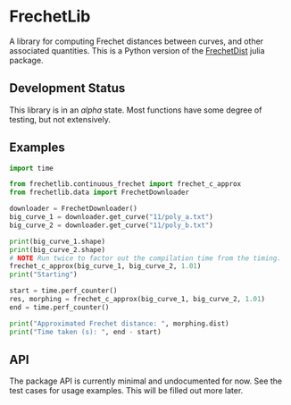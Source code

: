 # FrechetLib
A library for computing Frechet distances between curves, and other associated quantities. This is
a Python version of the [FrechetDist](https://github.com/sarielhp/FrechetDist.jl) julia package.


## Development Status
This library is in an _alpha_ state. Most functions have some degree of testing, but
not extensively.

## Examples
```python
import time

from frechetlib.continuous_frechet import frechet_c_approx
from frechetlib.data import FrechetDownloader

downloader = FrechetDownloader()
big_curve_1 = downloader.get_curve("11/poly_a.txt")
big_curve_2 = downloader.get_curve("11/poly_b.txt")

print(big_curve_1.shape)
print(big_curve_2.shape)
# NOTE Run twice to factor out the compilation time from the timing.
frechet_c_approx(big_curve_1, big_curve_2, 1.01)
print("Starting")

start = time.perf_counter()
res, morphing = frechet_c_approx(big_curve_1, big_curve_2, 1.01)
end = time.perf_counter()

print("Approximated Frechet distance: ", morphing.dist)
print("Time taken (s): ", end - start)
```

## API

The package API is currently minimal and undocumented for now. See the test cases for usage
examples. This will be filled out more later.
